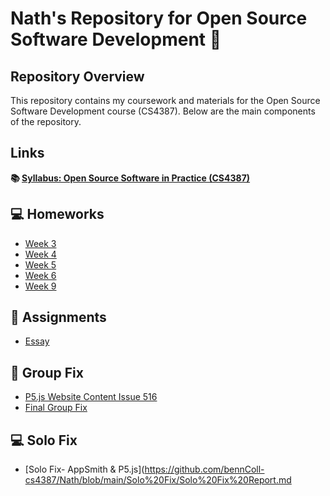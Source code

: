 # Nath's Repository for Open Source Software Development 🌸

## Repository Overview

This repository contains my coursework and materials for the Open Source Software Development course (CS4387). Below are the main components of the repository.

## Links

**📚 [Syllabus: Open Source Software in Practice (CS4387)](https://github.com/bennColl-cs4387/Nath/tree/main/Syllabus)**

## 💻 Homeworks
- [Week 3](https://github.com/sinhabintebabul/Nath-s-repo/tree/c9f952a45877bd39af3080729778ff662f1790a2/Homework/Week%2030)
- [Week 4](https://github.com/sinhabintebabul/Nath-s-repo/tree/c9f952a45877bd39af3080729778ff662f1790a2/Homework/Week%204)
- [Week 5](https://github.com/sinhabintebabul/Nath-s-repo/tree/c9f952a45877bd39af3080729778ff662f1790a2/Homework/Week%205)
- [Week 6](https://github.com/sinhabintebabul/Nath-s-repo/tree/c9f952a45877bd39af3080729778ff662f1790a2/Homework/Week%206)
- [Week 9](https://github.com/sinhabintebabul/Nath-s-repo/tree/c9f952a45877bd39af3080729778ff662f1790a2/Homework/Week%209)
  
## 📝 Assignments
- [Essay](https://github.com/sinhabintebabul/Nath-s-repo/tree/c9f952a45877bd39af3080729778ff662f1790a2/Assignments)

## 📄 Group Fix
- [P5.js Website Content Issue 516](https://github.com/sinhabintebabul/Nath-s-repo/tree/c9f952a45877bd39af3080729778ff662f1790a2/Group%20Fix)
- [Final Group Fix](https://github.com/bennColl-cs4387/Nath/blob/main/Group%20Fix/p5.js_516.md)
## 💻 Solo Fix
- [Solo Fix- AppSmith & P5.js](https://github.com/bennColl-cs4387/Nath/blob/main/Solo%20Fix/Solo%20Fix%20Report.md

